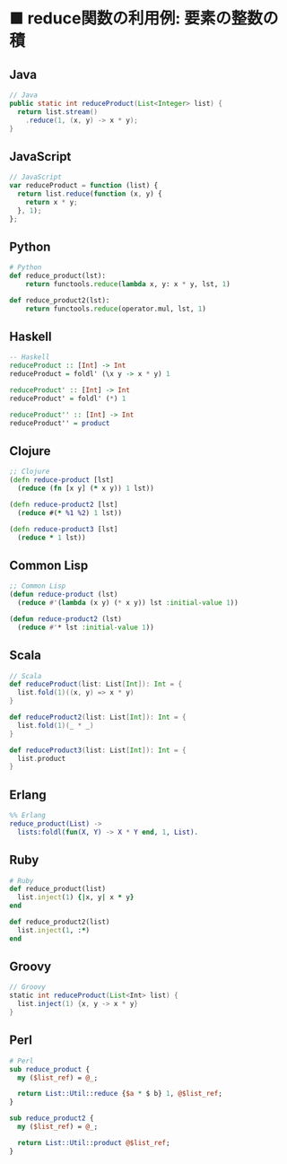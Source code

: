 ■ reduce関数の利用例: 要素の整数の積
==============================
## Java
```java
// Java
public static int reduceProduct(List<Integer> list) {
  return list.stream()
    .reduce(1, (x, y) -> x * y);
}
```


## JavaScript
```javascript
// JavaScript
var reduceProduct = function (list) {
  return list.reduce(function (x, y) {
    return x * y;
  }, 1);
};
```


## Python
```python
# Python
def reduce_product(lst):
    return functools.reduce(lambda x, y: x * y, lst, 1)

def reduce_product2(lst):
    return functools.reduce(operator.mul, lst, 1)
```


## Haskell
```haskell
-- Haskell
reduceProduct :: [Int] -> Int
reduceProduct = foldl' (\x y -> x * y) 1

reduceProduct' :: [Int] -> Int
reduceProduct' = foldl' (*) 1

reduceProduct'' :: [Int] -> Int
reduceProduct'' = product
```


## Clojure
```clojure
;; Clojure
(defn reduce-product [lst]
  (reduce (fn [x y] (* x y)) 1 lst))

(defn reduce-product2 [lst]
  (reduce #(* %1 %2) 1 lst))

(defn reduce-product3 [lst]
  (reduce * 1 lst))
```


## Common Lisp
```lisp
;; Common Lisp
(defun reduce-product (lst)
  (reduce #'(lambda (x y) (* x y)) lst :initial-value 1))

(defun reduce-product2 (lst)
  (reduce #'* lst :initial-value 1))
```


## Scala
```scala
// Scala
def reduceProduct(list: List[Int]): Int = {
  list.fold(1)((x, y) => x * y)
}

def reduceProduct2(list: List[Int]): Int = {
  list.fold(1)(_ * _)
}

def reduceProduct3(list: List[Int]): Int = {
  list.product
}
```


## Erlang
```erlang
%% Erlang
reduce_product(List) ->
  lists:foldl(fun(X, Y) -> X * Y end, 1, List).
```


## Ruby
```ruby
# Ruby
def reduce_product(list)
  list.inject(1) {|x, y| x * y}
end

def reduce_product2(list)
  list.inject(1, :*)
end
```


## Groovy
```groovy
// Groovy
static int reduceProduct(List<Int> list) {
  list.inject(1) {x, y -> x * y}
}
```


## Perl
```perl
# Perl
sub reduce_product {
  my ($list_ref) = @_;

  return List::Util::reduce {$a * $ b} 1, @$list_ref;
}

sub reduce_product2 {
  my ($list_ref) = @_;

  return List::Util::product @$list_ref;
}
```
